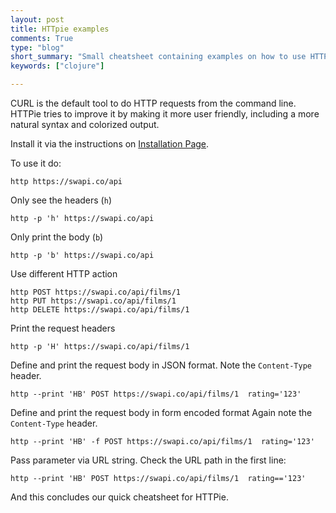 ```yaml
---
layout: post
title: HTTpie examples
comments: True
type: "blog"
short_summary: "Small cheatsheet containing examples on how to use HTTPie (curl replacement)"
keywords: ["clojure"]

---
```


CURL is the default tool to do HTTP requests from the command line.
HTTPie tries to improve it by making it more user friendly, including a
more natural syntax and colorized output.

Install it via the instructions on [Installation Page](https://github.com/jakubroztocil/httpie#2installation).

To use it do:

```
http https://swapi.co/api
```

Only see the headers (`h`)

```
http -p 'h' https://swapi.co/api
```


Only print the body (`b`)

```
http -p 'b' https://swapi.co/api
```

Use different HTTP action

```
http POST https://swapi.co/api/films/1
http PUT https://swapi.co/api/films/1
http DELETE https://swapi.co/api/films/1
```

Print the request headers

```
http -p 'H' https://swapi.co/api/films/1
```

Define and print the request body in JSON format.
Note the `Content-Type` header.

```
http --print 'HB' POST https://swapi.co/api/films/1  rating='123'
```

Define and print the request body in form encoded format
Again note the `Content-Type` header.

```
http --print 'HB' -f POST https://swapi.co/api/films/1  rating='123'
```

Pass parameter via URL string. Check the URL path in the first line:

```
http --print 'HB' POST https://swapi.co/api/films/1  rating=='123'
```

And this concludes our quick cheatsheet for HTTPie.
